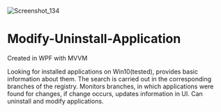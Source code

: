 ![Screenshot_134](https://user-images.githubusercontent.com/84572791/130516198-2375f327-2512-49e9-b4d3-39123082437a.png)


# Modify-Uninstall-Application

Created in WPF with MVVM

Looking for installed applications on Win10(tested), provides basic information about them.
The search is carried out in the corresponding branches of the registry.
Monitors branches, in which applications were found for changes, if change occurs, updates information in UI.
Can uninstall and modify applications. 
